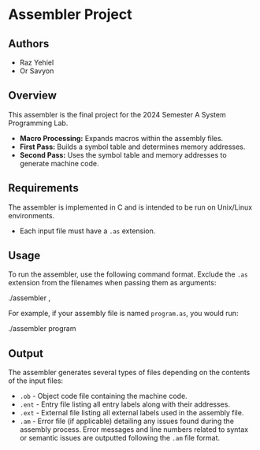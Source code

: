 # Assembler Project

## Authors

- Raz Yehiel
- Or Savyon

## Overview

This assembler is the final project for the 2024 Semester A System Programming Lab.

- **Macro Processing:** Expands macros within the assembly files.
- **First Pass:** Builds a symbol table and determines memory addresses.
- **Second Pass:** Uses the symbol table and memory addresses to generate machine code.

## Requirements

The assembler is implemented in C and is intended to be run on Unix/Linux environments.

- Each input file must have a `.as` extension.

## Usage

To run the assembler, use the following command format. Exclude the `.as` extension from the filenames when passing them as arguments:

./assembler <file1>, <file2>

For example, if your assembly file is named `program.as`, you would run:

./assembler program

## Output

The assembler generates several types of files depending on the contents of the input files:

- `.ob` - Object code file containing the machine code.
- `.ent` - Entry file listing all entry labels along with their addresses.
- `.ext` - External file listing all external labels used in the assembly file.
- `.am` - Error file (if applicable) detailing any issues found during the assembly process.
  Error messages and line numbers related to syntax or semantic issues are outputted following the `.am` file format.
